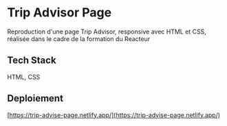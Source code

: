
# Trip Advisor Page

Reproduction d'une page Trip Advisor, responsive avec HTML et CSS, réalisée dans le cadre de la formation du Reacteur




## Tech Stack

HTML, CSS




## Deploiement

[https://trip-advise-page.netlify.app/](https://trip-advise-page.netlify.app/)
